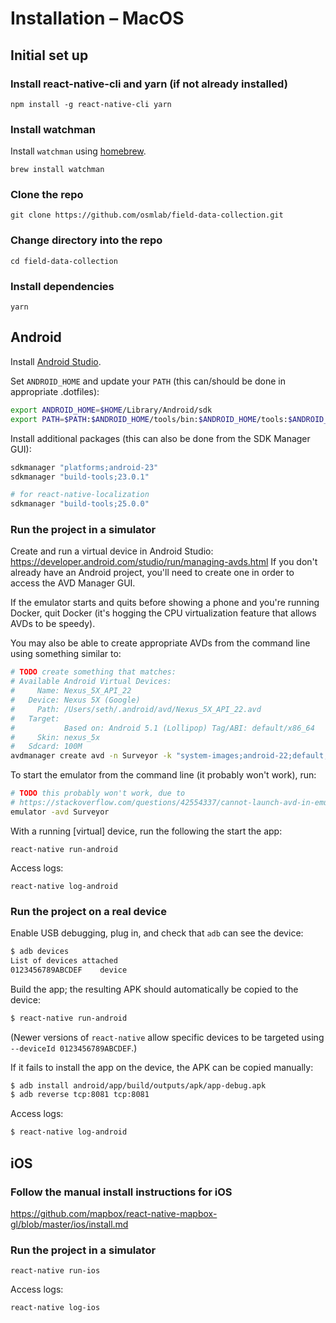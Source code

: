 # Installation – MacOS

## Initial set up

### Install react-native-cli and yarn (if not already installed)

```
npm install -g react-native-cli yarn
```

### Install watchman

Install `watchman` using [homebrew](https://brew.sh/).

```
brew install watchman
```

### Clone the repo

```
git clone https://github.com/osmlab/field-data-collection.git
```

### Change directory into the repo

```
cd field-data-collection
```

### Install dependencies

```
yarn
```

## Android

Install [Android Studio](https://developer.android.com/studio/index.html).

Set `ANDROID_HOME` and update your `PATH` (this can/should be done in appropriate .dotfiles):

```bash
export ANDROID_HOME=$HOME/Library/Android/sdk
export PATH=$PATH:$ANDROID_HOME/tools/bin:$ANDROID_HOME/tools:$ANDROID_HOME/platform-tools
```

Install additional packages (this can also be done from the SDK Manager GUI):

```bash
sdkmanager "platforms;android-23"
sdkmanager "build-tools;23.0.1"

# for react-native-localization
sdkmanager "build-tools;25.0.0"
```

### Run the project in a simulator

Create and run a virtual device in Android Studio:
https://developer.android.com/studio/run/managing-avds.html If you don't already have an Android
project, you'll need to create one in order to access the AVD Manager GUI.

If the emulator starts and quits before showing a phone and you're running Docker, quit Docker (it's
hogging the CPU virtualization feature that allows AVDs to be speedy).

You may also be able to create appropriate AVDs from the command line using something similar to:

```bash
# TODO create something that matches:
# Available Android Virtual Devices:
#     Name: Nexus_5X_API_22
#   Device: Nexus 5X (Google)
#     Path: /Users/seth/.android/avd/Nexus_5X_API_22.avd
#   Target:
#           Based on: Android 5.1 (Lollipop) Tag/ABI: default/x86_64
#     Skin: nexus_5x
#   Sdcard: 100M
avdmanager create avd -n Surveyor -k "system-images;android-22;default;x86_64"
```

To start the emulator from the command line (it probably won't work), run:

```bash
# TODO this probably won't work, due to
# https://stackoverflow.com/questions/42554337/cannot-launch-avd-in-emulatorqt-library-not-found
emulator -avd Surveyor
```

With a running [virtual] device, run the following the start the app:

```
react-native run-android
```

Access logs:

```
react-native log-android
```

### Run the project on a real device

Enable USB debugging, plug in, and check that `adb` can see the device:

```bash
$ adb devices
List of devices attached
0123456789ABCDEF	device
```

Build the app; the resulting APK should automatically be copied to the device:

```bash
$ react-native run-android
```

(Newer versions of `react-native` allow specific devices to be targeted using `--deviceId 0123456789ABCDEF`.)

If it fails to install the app on the device, the APK can be copied manually:

```bash
$ adb install android/app/build/outputs/apk/app-debug.apk
$ adb reverse tcp:8081 tcp:8081
```

Access logs:

```bash
$ react-native log-android
```

## iOS

### Follow the manual install instructions for iOS

https://github.com/mapbox/react-native-mapbox-gl/blob/master/ios/install.md

### Run the project in a simulator

```
react-native run-ios
```

Access logs:

```
react-native log-ios
```
